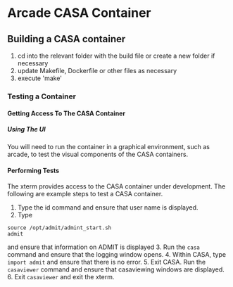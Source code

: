 # Arcade CASA Container
## Building a CASA container
1. cd into the relevant folder with the build file or create a new folder if necessary
2. update Makefile, Dockerfile or other files as necessary
3. execute 'make'
### Testing a Container
#### Getting Access To The CASA Container
##### Using The UI
You will need to run the container in a graphical environment, such as arcade, to test the visual components of the CASA containers.
#### Performing Tests
The xterm provides access to the CASA container under development. The following are example steps to test a CASA container.
1. Type the id command and ensure that user name is displayed.
2. Type 
```
source /opt/admit/admint_start.sh
admit
```
   and ensure that information on ADMIT is displayed
3. Run the ```casa``` command and ensure that the logging window opens.
4. Within CASA, type ```import admit``` and ensure that there is no error.
5. Exit CASA. Run the ```casaviewer``` command and ensure that casaviewing windows are displayed.
6. Exit ```casaviewer``` and exit the xterm.